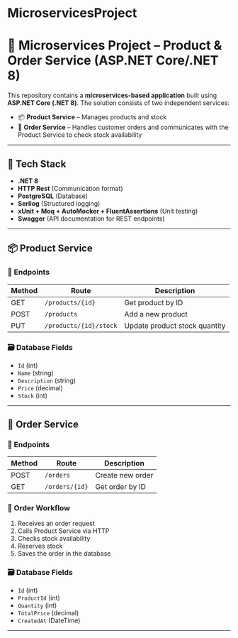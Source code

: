 # MicroservicesProject
# 🧱 Microservices Project – Product & Order Service (ASP.NET Core/.NET 8)

This repository contains a **microservices-based application** built using **ASP.NET Core (.NET 8)**. The solution consists of two independent services:

- 📦 **Product Service** – Manages products and stock
- 🛒 **Order Service** – Handles customer orders and communicates with the Product Service to check stock availability

---

## 🧰 Tech Stack

- **.NET 8**
- **HTTP Rest** (Communication format)
- **PostgreSQL** (Database)
- **Serilog** (Structured logging)
- **xUnit + Moq + AutoMocker + FluentAssertions** (Unit testing)
- **Swagger** (API documentation for REST endpoints)

---

## 📦 Product Service

### 📍 Endpoints

| Method | Route                         | Description                    |
|--------|-------------------------------|--------------------------------|
| GET    | `/products/{id}`              | Get product by ID              |
| POST   | `/products`                   | Add a new product              |
| PUT    | `/products/{id}/stock`        | Update product stock quantity  |

### 🗃️ Database Fields

- `Id` (int)
- `Name` (string)
- `Description` (string)
- `Price` (decimal)
- `Stock` (int)

---

## 🛒 Order Service

### 📍 Endpoints

| Method | Route         | Description            |
|--------|---------------|------------------------|
| POST   | `/orders`     | Create new order       |
| GET    | `/orders/{id}`| Get order by ID        |

### 🔁 Order Workflow

1. Receives an order request
2. Calls Product Service via HTTP
3. Checks stock availability
4. Reserves stock
5. Saves the order in the database

### 🗃️ Database Fields

- `Id` (int)
- `ProductId` (int)
- `Quantity` (int)
- `TotalPrice` (decimal)
- `CreatedAt` (DateTime)

---


